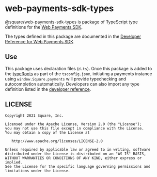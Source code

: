 # web-payments-sdk-types

@square/web-payments-sdk-types is package of TypeScript type definitions for the [Web Payments SDK](https://developer.squareup.com/docs/web-payments/overview).

The types defined in this package are documented in the [Developer Reference for Web Payments SDK](https://developer.squareup.com/reference/sdks/web/payments).

## Use

This package uses declaration files (`d.ts`). Once this package is added to the [typeRoots](https://www.typescriptlang.org/tsconfig#typeRoots) as part of the `tsconfig.json`, initiating a payments instance using `window.Square.payments` will provide typechecking and autocompletion automatically.
Developers can also import any type definition listed in the [developer reference](https://developer.squareup.com/reference/sdks/web/payments).

## LICENSE

    Copyright 2021 Square, Inc.

    Licensed under the Apache License, Version 2.0 (the "License");
    you may not use this file except in compliance with the License.
    You may obtain a copy of the License at

       http://www.apache.org/licenses/LICENSE-2.0

    Unless required by applicable law or agreed to in writing, software
    distributed under the License is distributed on an "AS IS" BASIS,
    WITHOUT WARRANTIES OR CONDITIONS OF ANY KIND, either express or implied.
    See the License for the specific language governing permissions and
    limitations under the License.
